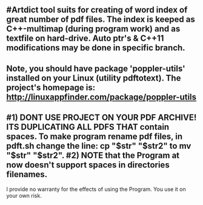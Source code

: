 #Artdict tool suits for creating of word index of great number of pdf files.
The index is keeped as C++-multimap (during program work) and as textfile on hard-drive.
Auto ptr's & C++11 modifications may be done in specific branch.
-------------------------
Note, you should have package 'poppler-utils' installed on your Linux (utility pdftotext).
The project's homepage is: http://linuxappfinder.com/package/poppler-utils
-------------------------
#1) DONT USE PROJECT ON YOUR PDF ARCHIVE!
ITS DUPLICATING ALL PDFS THAT contain spaces.
To make program rename pdf files, in pdft.sh change the line: cp "$str" "$str2"
to mv "$str" "$str2".
#2) NOTE that the Program at now doesn't support spaces in directories filenames.
-------------------------
I provide no warranty for the effects of using the Program. You use it on your own risk.


